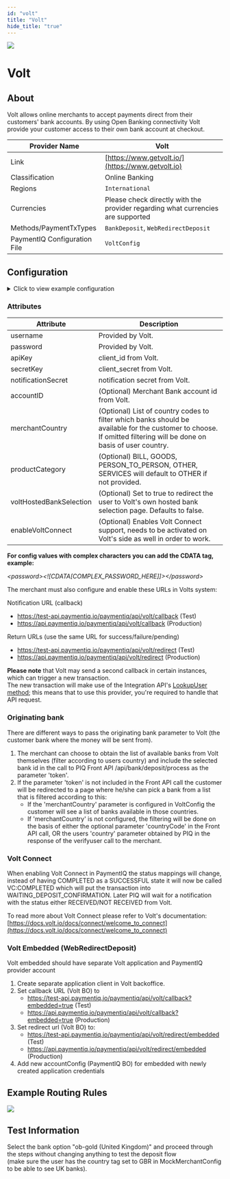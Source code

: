 ```yaml
--- 
id: "volt" 
title: "Volt"
hide_title: "true"
---
```

 
![](/img/providers/logos/volt.png)

# Volt

## About
Volt allows online merchants to accept payments direct from their customers' bank accounts. By using Open Banking connectivity Volt provide your customer access to their own bank account at checkout.

| Provider Name                | Volt                                                                            |
|------------------------------|---------------------------------------------------------------------------------|
| Link                         | [https://www.getvolt.io/](https://www.getvolt.io)                               |
| Classification               | Online Banking                                                                  |
| Regions                      | `International`                                                                 |
| Currencies                   | Please check directly with the provider regarding what currencies are supported |
| Methods/PaymentTxTypes       | `BankDeposit`, `WebRedirectDeposit`                                             |
| PaymentIQ Configuration File | `VoltConfig`                                                                    |

## Configuration

<details>
<summary>Click to view example configuration</summary>
<br/>

```xml
<com.devcode.paymentiq.integration.volt.VoltConfig>
  <enabled>true</enabled>
  <!-- Optional field -->
  <!--<voltHostedBankSelection>true</voltHostedBankSelection>-->
  <!--<enableVoltConnect>true</enableVoltConnect>-->
  <!-- End optional field -->
  <accounts>
    <entry>
      <string>default</string>
      <account>
        <username>?????</username>
        <password>?????</password>
        <apiKey>?????</apiKey>
        <secretKey>?????</secretKey>
        <notificationSecret>?????</notificationSecret>
        <accountID>?????</accountID>
        <merchantName>?????</merchantName>
        <container>window</container>
        <!-- Optional -->
        <!--<merchantCountry>GBR,NOR</merchantCountry>-->
        <!--<supportedCurrencies>GBP</supportedCurrencies>-->
        <!--<productCategory>SERVICES</productCategory>-->
      </account>
    </entry>
    <entry>
      <string>embedded</string>
      <account>
        <username>?????</username>
        <password>?????</password>
        <apiKey>?????</apiKey>
        <secretKey>?????</secretKey>
        <notificationSecret>?????</notificationSecret>
        <accountID>?????</accountID>
        <merchantName>?????</merchantName>
        <container>window</container>
        <!-- Optional -->
        <!--<merchantCountry>GBR,NOR</merchantCountry>-->
        <!--<supportedCurrencies>GBP</supportedCurrencies>-->
        <!--<productCategory>SERVICES</productCategory>-->
      </account>
    </entry>
  </accounts>
</com.devcode.paymentiq.integration.volt.VoltConfig>
```
</details>

### Attributes

| Attribute               | Description                                                                                                                                                        |
|-------------------------|--------------------------------------------------------------------------------------------------------------------------------------------------------------------|
| username                | Provided by Volt.                                                                                                                                                  |
| password                | Provided by Volt.                                                                                                                                                  |
| apiKey                  | client_id from Volt.                                                                                                                                               |
| secretKey               | client_secret from Volt.                                                                                                                                           |
| notificationSecret      | notification secret from Volt.                                                                                                                                     |
| accountID               | (Optional) Merchant Bank account id from Volt.                                                                                                                     |
| merchantCountry         | (Optional) List of country codes to filter which banks should be available for the customer to choose. If omitted filtering will be done on basis of user country. |
| productCategory         | (Optional) BILL, GOODS, PERSON_TO_PERSON, OTHER, SERVICES will default to OTHER if not provided.                                                                   |
| voltHostedBankSelection | (Optional) Set to true to redirect the user to Volt's own hosted bank selection page. Defaults to false.                                                           |
| enableVoltConnect       | (Optional) Enables Volt Connect support, needs to be activated on Volt's side as well in order to work.                                                            |

**For config values with complex characters you can add the CDATA tag, example:** 

*\<password><\![CDATA[COMPLEX_PASSWORD_HERE]]>\</password>*

The merchant must also configure and enable these URLs in Volts system:

Notification URL (callback)
 * https://test-api.paymentiq.io/paymentiq/api/volt/callback (Test)
 * https://api.paymentiq.io/paymentiq/api/volt/callback (Production)

Return URLs (use the same URL for success/failure/pending)
 * https://test-api.paymentiq.io/paymentiq/api/volt/redirect (Test)
 * https://api.paymentiq.io/paymentiq/api/volt/redirect (Production)

**Please note** that Volt may send a second callback in certain instances, which can trigger a new transaction.<br/>
The new transaction will make use of the Integration API's [LookupUser method](/../docs/apis_and_integration/integration_api/lookupuser); this means that to use this provider, you're required to handle that API request. 

### Originating bank
There are different ways to pass the originating bank parameter to Volt (the customer bank where the money will be sent from).
1. The merchant can choose to obtain the list of available banks from Volt themselves (filter according to users country) and include the selected bank id in the call to PIQ Front API
/api/bank/deposit/process as the parameter 'token'.
2. If the parameter 'token' is not included in the Front API call the customer will be redirected to a page where he/she can pick a bank from a list that is filtered according to this:
    * If the 'merchantCountry' parameter is configured in VoltConfig the customer will see a list of banks available in those countries.
    * If 'merchantCountry' is not configured, the filtering will be done on the basis of either the optional parameter 'countryCode' in the Front API call, 
    OR the users 'country' parameter obtained by PIQ in the response of the verifyuser call to the merchant.
    
### Volt Connect
When enabling Volt Connect in PaymentIQ the status mappings will change, instead of having COMPLETED as a SUCCESSFUL state it will now be called VC:COMPLETED which will put the transaction into WAITING_DEPOSIT_CONFIRMATION. Later PIQ will wait for a notification with the status either RECEIVED/NOT RECEIVED from Volt. 

To read more about Volt Connect please refer to Volt's documentation: [https://docs.volt.io/docs/connect/welcome_to_connect](https://docs.volt.io/docs/connect/welcome_to_connect)

### Volt Embedded (WebRedirectDeposit)
Volt embedded should have separate Volt application and PaymentIQ provider account
1. Create separate application client in Volt backoffice. 
2. Set callback URL (Volt BO) to 
   - https://test-api.paymentiq.io/paymentiq/api/volt/callback?embedded=true (Test)
   - https://api.paymentiq.io/paymentiq/api/volt/callback?embedded=true (Production)
3. Set redirect url (Volt BO) to:
   - https://test-api.paymentiq.io/paymentiq/api/volt/redirect/embedded (Test)
   - https://api.paymentiq.io/paymentiq/api/volt/redirect/embedded (Production)
4. Add new accountConfig (PaymentIQ BO) for embedded with newly created application credentials

## Example Routing Rules

![](/img/providers/routing/volt.png)

## Test Information
Select the bank option "ob-gold (United Kingdom)" and proceed through the steps without changing anything to test the deposit flow   
(make sure the user has the country tag set to GBR in MockMerchantConfig to be able to see UK banks). 



